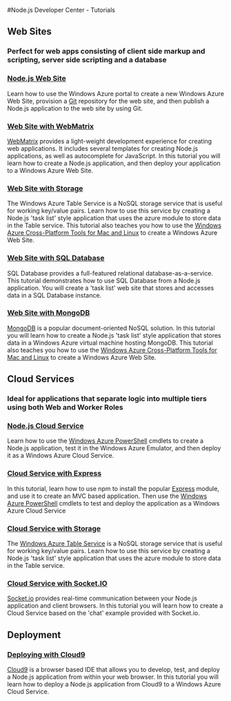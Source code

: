 <properties linkid="devnav-nodejs-tutorials" urlDisplayName="Tutorials" pageTitle="Windows Azure Node.js tutorials" Title="Windows Azure Node.js tutorials" metaKeywords="Node.js tutorials Windows Azure, Node.js tutorials Azure, Azure Node.js tutorials, Azure Node.js" Description="Find tutorials about using Node.js with Windows Azure." metaCanonical="" disqusComments="0" umbracoNaviHide="0" />


#Node.js Developer Center - Tutorials
## Web Sites
<h3 class="subtext">Perfect for web apps consisting of client side markup and scripting, server side scripting and a database</h3> 

### [Node.js Web Site] ###
Learn how to use the Windows Azure portal to create a new Windows Azure Web Site, provision a [Git] repository for the web site, and then publish a Node.js application to the web site by using Git.

### [Web Site with WebMatrix] ###
[WebMatrix] provides a light-weight development experience for creating web applications. It includes several templates for creating Node.js applications, as well as autocomplete for JavaScript. In this tutorial you will learn how to create a Node.js application, and then deploy your application to a Windows Azure Web Site.

### [Web Site with Storage]
The Windows Azure Table Service is a NoSQL storage service that is useful for working key/value pairs. Learn how to use this service by creating a Node.js 'task list' style application that uses the azure module to store data in the Table service. This tutorial also teaches you how to use the [Windows Azure Cross-Platform Tools for Mac and Linux] to create a Windows Azure Web Site.


### [Web Site with SQL Database]

SQL Database provides a full-featured relational database-as-a-service. This tutorial demonstrates how to use SQL Database from a Node.js application. You will create a 'task list' web site that stores and accesses data in a SQL Database instance.

### [Web Site with MongoDB]

[MongoDB] is a popular document-oriented NoSQL solution. In this tutorial you will learn how to create a Node.js 'task list' style application that stores data in a Windows Azure virtual machine hosting MongoDB. This tutorial also teaches you how to use the [Windows Azure Cross-Platform Tools for Mac and Linux] to create a Windows Azure Web Site.

## Cloud Services
<h3 class="subtext">Ideal for applications that separate logic into multiple tiers using both Web and Worker Roles
</h3>

### [Node.js Cloud Service]
Learn how to use the [Windows Azure PowerShell] cmdlets to create a Node.js application, test it in the Windows Azure Emulator, and then deploy it as a Windows Azure Cloud Service.

### [Cloud Service with Express]
In this tutorial, learn how to use npm to install the popular [Express] module, and use it to create an MVC based application. Then use the [Windows Azure PowerShell] cmdlets to test and deploy the application as a Windows Azure Cloud Service

### [Cloud Service with Storage]
The [Windows Azure Table Service] is a NoSQL storage service that is useful for working key/value pairs. Learn how to use this service by creating a Node.js 'task list' style application that uses the azure module to store data in the Table service.

### [Cloud Service with Socket.IO]
[Socket.io] provides real-time communication between your Node.js application and client browsers. In this tutorial you will learn how to create a Cloud Service based on the 'chat' example provided with Socket.io.

## Deployment

### [Deploying with Cloud9]
[Cloud9] is a browser based IDE that allows you to develop, test, and deploy a Node.js application from within your web browser. In this tutorial you will learn how to deploy a Node.js application from Cloud9 to a Windows Azure Cloud Service.

[Node.js Web Site]: /en-us/develop/nodejs/tutorials/create-a-website-(mac)/
[Web site with WebMatrix]: /en-us/develop/nodejs/tutorials/web-site-with-webmatrix/
[Web Site with Storage]: /en-us/develop/nodejs/tutorials/web-site-with-storage/
[Web Site with SQL Database]: /en-us/develop/nodejs/tutorials/web-site-with-sql-database/
[Web Site with MongoDB]: /en-us/develop/nodejs/tutorials/website-with-mongodb-(mac)/
[Node.js Cloud Service]: /en-us/develop/nodejs/tutorials/getting-started/
[Cloud Service with Express]: /en-us/develop/nodejs/tutorials/web-app-with-express/
[Cloud Service with Storage]: /en-us/develop/nodejs/tutorials/web-app-with-storage/
[Cloud Service with MongoDB]: /en-us/develop/nodejs/tutorials/web-app-with-mongodb/
[Cloud Service with Socket.IO]: /en-us/develop/nodejs/tutorials/app-using-socketio/
[Deploying with Cloud9]: /en-us/develop/nodejs/tutorials/deploying-with-cloud9/

[Cloud9]: http://http://c9.io/
[MongoDB]: http://www.mongodb.org/
[Socket.io]: http://socket.io/
[Express]: http://expressjs.com/
[WebMatrix]: /en-us/develop/downloads/webmatrix-overview/
[Git]: http://git-scm.com/
[Web Site with WebMatrix]: /en-us/develop/nodejs/tutorials/web-site-with-webmatrix/
[Windows Azure Cross-Platform Tools for Mac and Linux]: /en-us/develop/nodejs/how-to-guides/command-line-tools/
[Windows Azure PowerShell]: /en-us/develop/nodejs/how-to-guides/powershell-cmdlets/
[Windows Azure Table Service]: /en-us/develop/nodejs/how-to-guides/table-services/